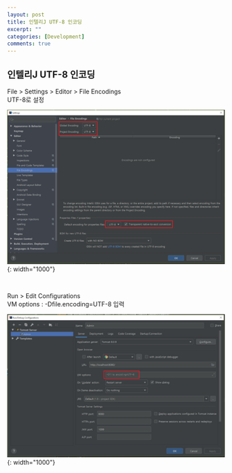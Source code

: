 ```yaml
---
layout: post
title: 인텔리J UTF-8 인코딩
excerpt: ""
categories: [Development]
comments: true
---
```


## 인텔리J UTF-8 인코딩

File > Settings > Editor > File Encodings  
UTF-8로 설정

  ![Smithsonian Image](/img/190709/1.settings.jpg){: width="1000"}

<br/>

Run > Edit Configurations  
VM options : -Dfile.encoding=UTF-8 입력

  ![Smithsonian Image](/img/190709/2.Run.jpg){: width="1000"}
